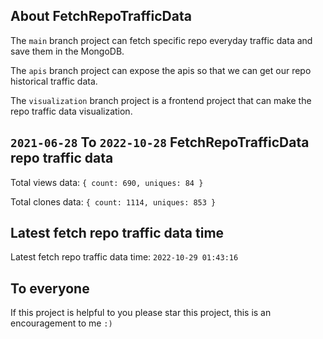 ## About FetchRepoTrafficData

The `main` branch project can fetch specific repo everyday traffic data and save them in the MongoDB.

The `apis` branch project can expose the apis so that we can get our repo historical traffic data.

The `visualization` branch project is a frontend project that can make the repo traffic data visualization.

## `2021-06-28` To `2022-10-28` FetchRepoTrafficData repo traffic data

Total views data: `{ count: 690, uniques: 84 }`

Total clones data: `{ count: 1114, uniques: 853 }`

## Latest fetch repo traffic data time

Latest fetch repo traffic data time: `2022-10-29 01:43:16`

## To everyone

If this project is helpful to you please star this project, this is an encouragement to me `:)`



